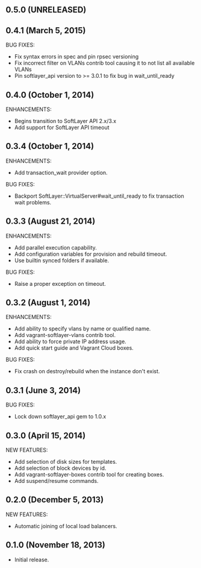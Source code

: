 ## 0.5.0 (UNRELEASED)

## 0.4.1 (March 5, 2015)
BUG FIXES:
  - Fix syntax errors in spec and pin rpsec versioning
  - Fix incorrect filter on VLANs contrib tool causing it to not list all available VLANs
  - Pin softlayer_api version to >= 3.0.1 to fix bug in wait_until_ready

## 0.4.0 (October 1, 2014)
ENHANCEMENTS:
  - Begins transition to SoftLayer API 2.x/3.x
  - Add support for SoftLayer API timeout

## 0.3.4 (October 1, 2014)
ENHANCEMENTS:
  - Add transaction_wait provider option.

BUG FIXES:
  - Backport SoftLayer::VirtualServer#wait_until_ready to fix transaction wait problems.

## 0.3.3 (August 21, 2014)

ENHANCEMENTS:

  - Add parallel execution capability.
  - Add configuration variables for provision and rebuild timeout.
  - Use builtin synced folders if available.

BUG FIXES:

  - Raise a proper exception on timeout.

## 0.3.2 (August 1, 2014)

ENHANCEMENTS:

  - Add ability to specify vlans by name or qualified name.
  - Add vagrant-softlayer-vlans contrib tool.
  - Add ability to force private IP address usage.
  - Add quick start guide and Vagrant Cloud boxes.

BUG FIXES:

  - Fix crash on destroy/rebuild when the instance don't exist.

## 0.3.1 (June 3, 2014)

BUG FIXES:

  - Lock down softlayer_api gem to 1.0.x

## 0.3.0 (April 15, 2014)

NEW FEATURES:

  - Add selection of disk sizes for templates.
  - Add selection of block devices by id.
  - Add vagrant-softlayer-boxes contrib tool for creating boxes.
  - Add suspend/resume commands.

## 0.2.0 (December 5, 2013)

NEW FEATURES:

  - Automatic joining of local load balancers.

## 0.1.0 (November 18, 2013)

  - Initial release.
